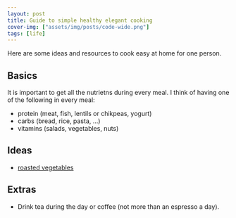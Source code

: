 ```yaml
---
layout: post
title: Guide to simple healthy elegant cooking
cover-img: ["assets/img/posts/code-wide.png"]
tags: [life]
---
```


Here are some ideas and resources to cook easy at home for one person. 

## Basics

It is important to get all the nutrietns during every meal. 
I think of having one of the following in every meal:
* protein (meat, fish, lentils or chikpeas, yogurt)
* carbs (bread, rice, pasta, ...)
* vitamins (salads, vegetables, nuts)

## Ideas

* [roasted vegetables](https://youtu.be/opMsfLXZn74)

## Extras

* Drink tea during the day or coffee (not more than an espresso a day). 
